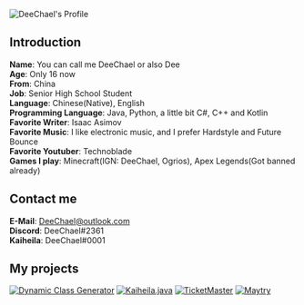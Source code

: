 ![DeeChael's Profile](https://github-readme-stats.vercel.app/api?username=DeeChael&show_icons=true&theme=radical)
## Introduction
**Name**: You can call me DeeChael or also Dee\
**Age**: Only 16 now\
**From**: China\
**Job**: Senior High School Student\
**Language**: Chinese(Native), English\
**Programming Language**: Java, Python, a little bit C#, C++ and Kotlin\
**Favorite Writer**: Isaac Asimov\
**Favorite Music**: I like electronic music, and I prefer Hardstyle and Future Bounce\
**Favorite Youtuber**: Technoblade\
**Games I play**: Minecraft(IGN: DeeChael, Ogrios), Apex Legends(Got banned already)

## Contact me
**E-Mail**: DeeChael@outlook.com\
**Discord**: DeeChael#2361\
**Kaiheila**: DeeChael\#0001

## My projects
[![Dynamic Class Generator](https://github-readme-stats.vercel.app/api/pin/?username=DeeChael&repo=DynamicClassGenerator&theme=radical)](https://github.com/DeeChael/DynamicClassGenerator)
[![Kaiheila.java](https://github-readme-stats.vercel.app/api/pin/?username=DeeChael&repo=Kaiheila.java&theme=radical)](https://github.com/DeeChael/Kaiheila.java)
[![TicketMaster](https://github-readme-stats.vercel.app/api/pin/?username=DeeChael&repo=TicketMaster&theme=radical)](https://github.com/DeeChael/TicketMaster)
[![Maytry](https://github-readme-stats.vercel.app/api/pin/?username=DeeChael&repo=Maytry&theme=radical)](https://github.com/DeeChael/Maytry)
